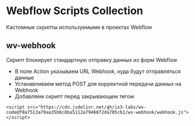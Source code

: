 # Webflow Scripts Collection
Кастомные скрипты используемыми в проектах Webflow


## wv-webhook
Скрипт блокирует стандартную отправку данных из форм Webflow

- В поле Action указываем URL Webhook, куда будут отправляться данные
- Устанавливаем метод POST для корректной передачи данных на Webhook
- Добавляем скрипт перед закрывающем тегом </body>


```
<script src="https://cdn.jsdelivr.net/gh/ix3-labs/wv-code@f8a7513a79aa35b6c8ba5112a79466f2da705cb1/wv-webhook/webhook.js"></script>
```


